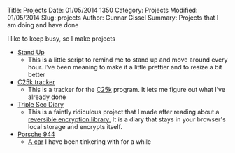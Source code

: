 Title: Projects
Date: 01/05/2014 1350
Category: Projects
Modified: 01/05/2014
Slug: projects
Author: Gunnar Gissel
Summary: Projects that I am doing and have done

I like to keep busy, so I make projects

* [Stand Up](http://standup.gunnargissel.com 'Get up already!')
    - This is a little script to remind me to stand up and move around every hour.  I've been meaning to make it a little prettier and to resize a bit better
* [C25k tracker](http://c25k.gunnargissel.com 'Go run already!')
    - This is a tracker for the [C25k](http://www.coolrunning.com/engine/2/2_3/181.shtml) program.  It lets me figure out what I've already done
* [Triple Sec Diary](http://tsdiary.gunnargissel.com 'What is this good for?')
    - This is a faintly ridiculous project that I made after reading about a [reversible encryption library.](https://keybase.io/triplesec/triplesec_now_in_python.html)  It is a diary that stays in your browser's local storage and encrypts itself.
* [Porsche 944](http://grassrootsmotorsports.com/forum/build-projects-and-project-cars/junky-ol-porsche-944/63679/page1/ 'My ride')
    - [A car](http://en.wikipedia.org/wiki/Porsche_944 'What a Porsche may look like') I have been tinkering with for a while
